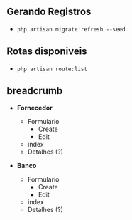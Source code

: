 
## Gerando Registros

 - `php artisan migrate:refresh --seed`


## Rotas disponiveis

- `php artisan route:list`

## breadcrumb

- **Fornecedor**
    - Formulario
        - Create
        - Edit
    - index
    - Detalhes (?)

- **Banco**
    - Formulario
        - Create
        - Edit
    - index
    - Detalhes (?)
